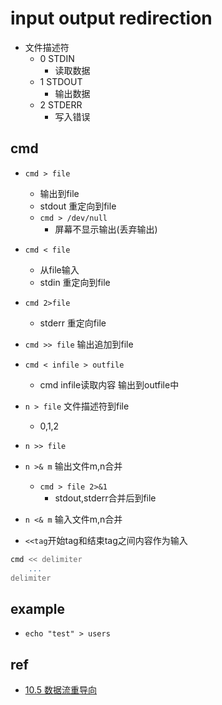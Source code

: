 # input output redirection
+ 文件描述符
    + 0 STDIN
        + 读取数据
    + 1 STDOUT
        + 输出数据
    + 2 STDERR
        + 写入错误

## cmd
+ `cmd > file` 
    + 输出到file
    + stdout 重定向到file
    + `cmd > /dev/null`
        + 屏幕不显示输出(丢弃输出)

+ `cmd < file` 
    + 从file输入
    + stdin 重定向到file
+ `cmd 2>file`
    + stderr 重定向file
+ `cmd >> file` 输出追加到file
+ `cmd < infile > outfile`
    + cmd infile读取内容 输出到outfile中

+ `n > file` 文件描述符到file
    + 0,1,2
+ `n >> file` 

+ `n >& m` 输出文件m,n合并
    + `cmd > file 2>&1`
        + stdout,stderr合并后到file

+ `n <& m` 输入文件m,n合并

+ `<<tag`开始tag和结束tag之间内容作为输入
```sh
cmd << delimiter
    ...
delimiter
```




## example
+ `echo "test" > users`

## ref

+ [10.5 数据流重导向](https://wizardforcel.gitbooks.io/vbird-linux-basic-4e/content/91.html)